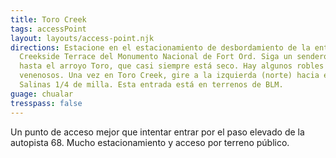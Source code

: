 ```yaml
---
title: Toro Creek
tags: accessPoint
layout: layouts/access-point.njk
directions: Estacione en el estacionamiento de desbordamiento de la entrada
  Creekside Terrace del Monumento Nacional de Fort Ord. Siga un sendero de uso
  hasta el arroyo Toro, que casi siempre está seco. Hay algunos robles
  venenosos. Una vez en Toro Creek, gire a la izquierda (norte) hacia el río
  Salinas 1/4 de milla. Esta entrada está en terrenos de BLM.
guage: chualar
tresspass: false
---
```


Un punto de acceso mejor que intentar entrar por el paso elevado de la autopista 68. Mucho estacionamiento y acceso por terreno público.
